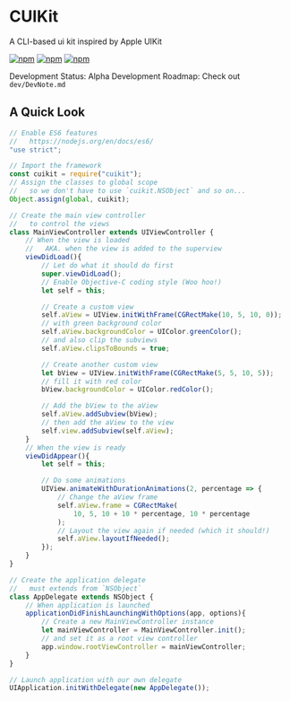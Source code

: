 # CUIKit
A CLI-based ui kit inspired by Apple UIKit

[![npm](https://img.shields.io/npm/v/cuikit.svg?style=flat-square)](https://www.npmjs.com/package/cuikit)
[![npm](https://img.shields.io/npm/dt/cuikit.svg?style=flat-square)](https://www.npmjs.com/package/cuikit)
[![npm](https://img.shields.io/npm/l/cuikit.svg?style=flat-square)](https://www.npmjs.com/package/cuikit)

Development Status: Alpha
Development Roadmap: Check out `dev/DevNote.md`

## A Quick Look
```javascript
// Enable ES6 features
//   https://nodejs.org/en/docs/es6/
"use strict";

// Import the framework
const cuikit = require("cuikit");
// Assign the classes to global scope
//   so we don't have to use `cuikit.NSObject` and so on...
Object.assign(global, cuikit);

// Create the main view controller
//   to control the views
class MainViewController extends UIViewController {
    // When the view is loaded
    //   AKA. when the view is added to the superview
    viewDidLoad(){
        // Let do what it should do first
        super.viewDidLoad();
        // Enable Objective-C coding style (Woo hoo!)
        let self = this;

        // Create a custom view
        self.aView = UIView.initWithFrame(CGRectMake(10, 5, 10, 0));
        // with green background color
        self.aView.backgroundColor = UIColor.greenColor();
        // and also clip the subviews
        self.aView.clipsToBounds = true;

        // Create another custom view
        let bView = UIView.initWithFrame(CGRectMake(5, 5, 10, 5));
        // fill it with red color
        bView.backgroundColor = UIColor.redColor();

        // Add the bView to the aView
        self.aView.addSubview(bView);
        // then add the aView to the view
        self.view.addSubview(self.aView);
    }
    // When the view is ready
    viewDidAppear(){
        let self = this;

        // Do some animations
        UIView.animateWithDurationAnimations(2, percentage => {
            // Change the aView frame
            self.aView.frame = CGRectMake(
                10, 5, 10 + 10 * percentage, 10 * percentage
            );
            // Layout the view again if needed (which it should!)
            self.aView.layoutIfNeeded();
        });
    }
}

// Create the application delegate
//   must extends from `NSObject`
class AppDelegate extends NSObject {
    // When application is launched
    applicationDidFinishLaunchingWithOptions(app, options){
        // Create a new MainViewController instance
        let mainViewController = MainViewController.init();
        // and set it as a root view controller
        app.window.rootViewController = mainViewController;
    }
}

// Launch application with our own delegate
UIApplication.initWithDelegate(new AppDelegate());
```
